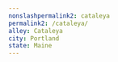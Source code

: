 ```yaml
---
﻿nonslashpermalink2: cataleya
permalink2: /cataleya/
alley: Cataleya
city: Portland
state: Maine
---
```


